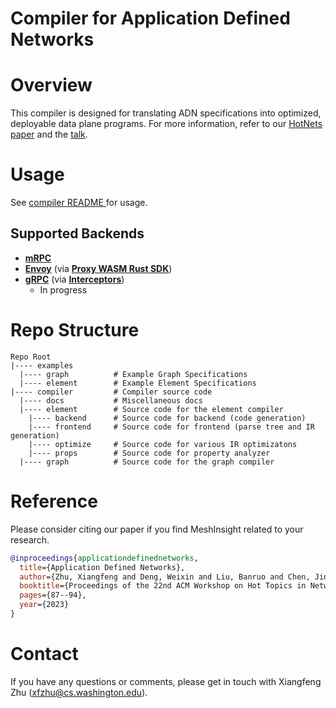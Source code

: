 # Compiler for Application Defined Networks

# Overview

This compiler is designed for translating ADN specifications into optimized, deployable data plane programs. For more information, refer to our [HotNets paper](https://xzhu27.me/papers/adn-hotnets2023.pdf) and the [talk](https://www.youtube.com/watch?v=hJobLIq1Bmk).

<!-- # Installation
## Requirements
- Python (Version >= 3.10)

Please make sure that you clone the adn-compiler repository under `$HOME`.
```bash
git clone https://github.com/adn-compiler ~/adn-compiler
```

Run the following script to install necessary tools:
```bash
cd ~/adn-compiler
. ./install.sh
# Alternatively, if you need to install Python3.10, run:
. ./utils/python310.sh
``` -->

# Usage
See [compiler README ](./compiler/README.md) for usage.


## Supported Backends

- [**mRPC**](https://github.com/phoenix-dataplane/phoenix) 
- [**Envoy**](https://www.envoyproxy.io/) (via [**Proxy WASM Rust SDK**](https://github.com/proxy-wasm/proxy-wasm-rust-sdk))
- [**gRPC**](https://github.com/grpc/grpc-go) (via [**Interceptors**](https://github.com/grpc-ecosystem/go-grpc-middleware))
    - In progress

# Repo Structure
```
Repo Root
|---- examples   
  |---- graph          # Example Graph Specifications
  |---- element        # Example Element Specifications
|---- compiler         # Compiler source code
  |---- docs           # Miscellaneous docs
  |---- element        # Source code for the element compiler
    |---- backend      # Source code for backend (code generation)
    |---- frontend     # Source code for frontend (parse tree and IR generation)
    |---- optimize     # Source code for various IR optimizatons
    |---- props        # Source code for property analyzer
  |---- graph          # Source code for the graph compiler
```

# Reference
Please consider citing our paper if you find MeshInsight related to your research.
```bibtex
@inproceedings{applicationdefinednetworks,
  title={Application Defined Networks},
  author={Zhu, Xiangfeng and Deng, Weixin and Liu, Banruo and Chen, Jingrong and Wu, Yongji and Anderson, Thomas and Krishnamurthy, Arvind and Mahajan, Ratul and Zhuo, Danyang},
  booktitle={Proceedings of the 22nd ACM Workshop on Hot Topics in Networks},
  pages={87--94},
  year={2023}
}
```


# Contact

If you have any questions or comments, please get in touch with Xiangfeng Zhu (xfzhu@cs.washington.edu).